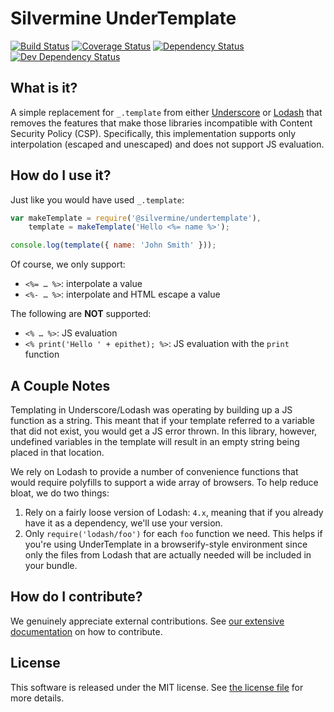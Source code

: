 # Silvermine UnderTemplate

[![Build Status](https://travis-ci.org/silvermine/undertemplate.svg?branch=master)](https://travis-ci.org/silvermine/undertemplate)
[![Coverage Status](https://coveralls.io/repos/github/silvermine/undertemplate/badge.svg?branch=master)](https://coveralls.io/github/silvermine/undertemplate?branch=master)
[![Dependency Status](https://david-dm.org/silvermine/undertemplate.svg)](https://david-dm.org/silvermine/undertemplate)
[![Dev Dependency Status](https://david-dm.org/silvermine/undertemplate/dev-status.svg)](https://david-dm.org/silvermine/undertemplate#info=devDependencies&view=table)

## What is it?

A simple replacement for `_.template` from either [Underscore][utmpl] or [Lodash][ltmpl]
that removes the features that make those libraries incompatible with Content Security
Policy (CSP). Specifically, this implementation supports only interpolation (escaped and
unescaped) and does not support JS evaluation.

## How do I use it?

Just like you would have used `_.template`:

```js
var makeTemplate = require('@silvermine/undertemplate'),
    template = makeTemplate('Hello <%= name %>');

console.log(template({ name: 'John Smith' }));
```

Of course, we only support:

   * `<%= … %>`: interpolate a value
   * `<%- … %>`: interpolate and HTML escape a value

The following are **NOT** supported:

   * `<% … %>`: JS evaluation
   * `<% print('Hello ' + epithet); %>`: JS evaluation with the `print` function

## A Couple Notes

Templating in Underscore/Lodash was operating by building up a JS function as a string.
This meant that if your template referred to a variable that did not exist, you would get
a JS error thrown. In this library, however, undefined variables in the template will
result in an empty string being placed in that location.

We rely on Lodash to provide a number of convenience functions that would require
polyfills to support a wide array of browsers. To help reduce bloat, we do two things:

   1. Rely on a fairly loose version of Lodash: `4.x`, meaning that if you already have it
      as a dependency, we'll use your version.
   2. Only `require('lodash/foo')` for each `foo` function we need. This helps if you're
      using UnderTemplate in a browserify-style environment since only the files from
      Lodash that are actually needed will be included in your bundle.

## How do I contribute?

We genuinely appreciate external contributions. See [our extensive
documentation][contributing] on how to contribute.

## License

This software is released under the MIT license. See [the license file](LICENSE) for more
details.

[contributing]: https://github.com/silvermine/silvermine-info#contributing
[utmpl]: http://underscorejs.org/#template
[ltmpl]: https://lodash.com/docs/#template
